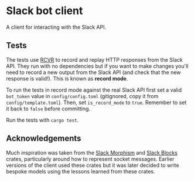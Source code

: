 # Slack bot client

A client for interacting with the Slack API.

## Tests

The tests use [RCVR](https://github.com/ChorusOne/rvcr/) to record and replay HTTP responses from the Slack API. They run with no dependencies but if you want to make changes you'll need to record a new output from the Slack API (and check that the new response is valid!). This is known as **record mode**.

To run the tests in record mode against the real Slack API first set a valid `bot_token` value in `config/config.toml` (gitignored, copy it from `config/template.toml`). Then, set `is_record_mode` to `true`. Remember to set it back to `false` before committing.

Run the tests with `cargo test`.

## Acknowledgements

Much inspiration was taken from the [Slack Morphism](https://github.com/abdolence/slack-morphism-rust) and [Slack Blocks](https://github.com/cakekindel/slack-blocks-rs) crates, particularly around how to represent socket messages. Earlier versions of the client used these crates but it was later decided to write bespoke models using the lessons learned from these crates.
